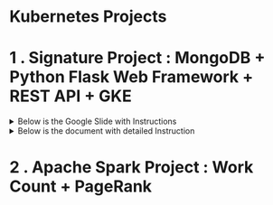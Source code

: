 
# Kubernetes Projects

# 1 . Signature Project : MongoDB + Python Flask Web Framework + REST API + GKE

<details>
<summary>Below is the Google Slide with Instructions</summary>
<a href="https://docs.google.com/presentation/d/1L_xvQDlioCY-XgoFilKNnvpnN8ZRxzgDArRJU3icTa0/edit?usp=sharing"> Google Slide</a>
</details>

<details>
<summary>Below is the document with detailed Instruction</summary>
<a href="https://github.com/shoumyasingh/Cloud-Computing-Infrastructure/blob/main/kubernetes_Signature_Project/CS571_Signature_Project_Shoumya_Singh.pdf"> Document</a>
</details>


# 2 . Apache Spark Project : Work Count + PageRank
